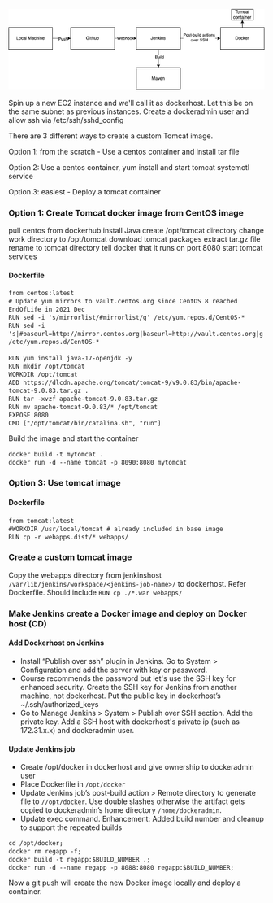 ![image](/2-tomcat-in-container/cicd-flow-2.png)


Spin up a new EC2 instance and we'll call it as dockerhost. Let this be on the same subnet as previous instances. Create a dockeradmin user and allow ssh via /etc/ssh/sshd_config

There are 3 different ways to create a custom Tomcat image.

Option 1: from the scratch - Use a centos container and install tar file

Option 2: Use a centos container, yum install and start tomcat systemctl service

Option 3: easiest - Deploy a tomcat container

### Option 1: Create Tomcat docker image from CentOS image
pull centos from dockerhub
install Java
create /opt/tomcat directory
change work directory to /opt/tomcat
download tomcat packages
extract tar.gz file
rename to tomcat directory
tell docker that it runs on port 8080
start tomcat services

#### Dockerfile
```
from centos:latest
# Update yum mirrors to vault.centos.org since CentOS 8 reached EndOfLife in 2021 Dec
RUN sed -i 's/mirrorlist/#mirrorlist/g' /etc/yum.repos.d/CentOS-*
RUN sed -i 's|#baseurl=http://mirror.centos.org|baseurl=http://vault.centos.org|g' /etc/yum.repos.d/CentOS-*

RUN yum install java-17-openjdk -y
RUN mkdir /opt/tomcat
WORKDIR /opt/tomcat
ADD https://dlcdn.apache.org/tomcat/tomcat-9/v9.0.83/bin/apache-tomcat-9.0.83.tar.gz .
RUN tar -xvzf apache-tomcat-9.0.83.tar.gz
RUN mv apache-tomcat-9.0.83/* /opt/tomcat
EXPOSE 8080
CMD ["/opt/tomcat/bin/catalina.sh", "run"]
```
Build the image and start the container
```
docker build -t mytomcat .
docker run -d --name tomcat -p 8090:8080 mytomcat
```

### Option 3: Use tomcat image
#### Dockerfile
```
from tomcat:latest
#WORKDIR /usr/local/tomcat # already included in base image
RUN cp -r webapps.dist/* webapps/
```

### Create a custom tomcat image
Copy the webapps directory from jenkinshost `/var/lib/jenkins/workspace/<jenkins-job-name>/` to dockerhost.
Refer Dockerfile. Should include `RUN cp ./*.war webapps/`

### Make Jenkins create a Docker image and deploy on Docker host (CD)
#### Add Dockerhost on Jenkins
- Install “Publish over ssh” plugin in Jenkins. Go to System > Configuration and add the server with key or password.
- Course recommends the password but let's use the SSH key for enhanced security. Create the SSH key for Jenkins from another machine, not dockerhost. Put the public key in dockerhost’s ~/.ssh/authorized_keys
- Go to Manage Jenkins > System > Publish over SSH section. Add the private key. Add a SSH host with dockerhost's private ip (such as 172.31.x.x) and dockeradmin user. 
#### Update Jenkins job
- Create /opt/docker in dockerhost and give ownership to dockeradmin user
- Place Dockerfile in `/opt/docker`
- Update Jenkins job’s post-build action > Remote directory to generate file to `//opt/docker`. Use double slashes otherwise the artifact gets copied to dockeradmin’s home directory `/home/dockeradmin`.
- Update exec command. Enhancement: Added build number and cleanup to support the repeated builds
```
cd /opt/docker;
docker rm regapp -f;
docker build -t regapp:$BUILD_NUMBER .;
docker run -d --name regapp -p 8088:8080 regapp:$BUILD_NUMBER;
```

Now a git push will create the new Docker image locally and deploy a container.
